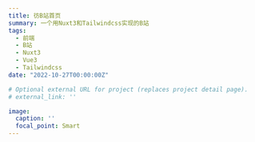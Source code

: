 ```yaml
---
title: 彷B站首页
summary: 一个用Nuxt3和Tailwindcss实现的B站
tags:
  - 前端
  - B站
  - Nuxt3
  - Vue3
  - Tailwindcss
date: "2022-10-27T00:00:00Z"

# Optional external URL for project (replaces project detail page).
# external_link: ''

image:
  caption: ''
  focal_point: Smart
---
```


